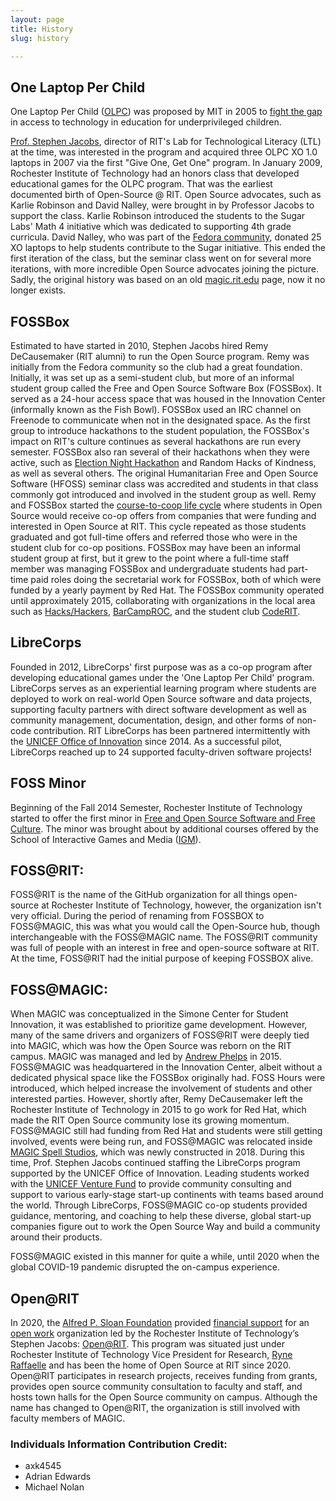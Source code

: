 ```yaml
---
layout: page
title: History
slug: history

---
```


## One Laptop Per Child

One Laptop Per Child ([OLPC](https://laptop.org/)) was proposed by MIT in 2005 to [fight the gap](https://laptop.org/aboutolpc/) in access to technology in education for underprivileged children.

[Prof. Stephen Jacobs](https://www.rit.edu/directory/sxjics-stephen-jacobs), director of RIT's Lab for Technological Literacy (LTL) at the time, was interested in the program and acquired three OLPC XO 1.0 laptops in 2007 via the first "Give One, Get One" program.
In January 2009, Rochester Institute of Technology had an honors class that developed educational games for the OLPC program. That was the earliest documented birth of Open-Source @ RIT. 
Open Source advocates, such as Karlie Robinson and David Nalley, were brought in by Professor Jacobs to support the class.
Karlie Robinson introduced the students to the Sugar Labs' Math 4 initiative which was dedicated to supporting 4th grade curricula. 
David Nalley, who was part of the [Fedora community](https://fedoraproject.org), donated 25 XO laptops to help students contribute to the Sugar initiative.
This ended the first iteration of the class, but the seminar class went on for several more iterations, with more incredible Open Source advocates joining the picture.
Sadly, the original history was based on an old [magic.rit.edu](https://web.archive.org/web/20150427134219/http://magic.rit.edu/foss/history.html) page, now it no longer exists.



## FOSSBox

Estimated to have started in 2010, Stephen Jacobs hired Remy DeCausemaker (RIT alumni) to run the Open Source program.
Remy was initially from the Fedora community so the club had a great foundation.
Initially, it was set up as a semi-student club, but more of an informal student group called the Free and Open Source Software Box (FOSSBox).
It served as a 24-hour access space that was housed in the Innovation Center (informally known as the Fish Bowl).
FOSSBox used an IRC channel on Freenode to communicate when not in the designated space.
As the first group to introduce hackathons to the student population, the FOSSBox's impact on RIT's culture continues as several hackathons are run every semester.
FOSSBox also ran several of their hackathons when they were active, such as [Election Night Hackathon](https://fossrit.github.io/events/2019/11/05/election-night-hackathon/) and Random Hacks of Kindness, as well as several others.
The original Humanitarian Free and Open Source Software (HFOSS) seminar class was accredited and students in that class commonly got introduced and involved in the student group as well.
Remy and FOSSBox started the [course-to-coop life cycle](https://opensource.com/education/10/3/course-co-op-lifecycle-openinnovationrit) where students in Open Source would receive co-op offers from companies that were funding and interested in Open Source at RIT.
This cycle repeated as those students graduated and got full-time offers and referred those who were in the student club for co-op positions.
FOSSBox may have been an informal student group at first, but it grew to the point where a full-time staff member was managing FOSSBox and undergraduate students had part-time paid roles doing the secretarial work for FOSSBox, both of which were funded by a yearly payment by Red Hat.
The FOSSBox community operated until approximately 2015, collaborating with organizations in the local area such as [Hacks/Hackers](https://www.hackshackers.com/), [BarCampROC](https://rocwiki.org/BarCamp_Rochester), and the student club [CodeRIT](https://github.com/codeRIT).



## LibreCorps

Founded in 2012, LibreCorps' first purpose was as a co-op program after developing educational games under the 'One Laptop Per Child' program.
LibreCorps serves as an experiential learning program where students are deployed to work on real-world Open Source software and data projects, supporting faculty partners with direct software development as well as community management, documentation, design, and other forms of non-code contribution.
RIT LibreCorps has been partnered intermittently with the [UNICEF Office of Innovation](https://www.unicef.org/innovation/) since 2014.
As a successful pilot, LibreCorps reached up to 24 supported faculty-driven software projects!



## FOSS Minor

Beginning of the Fall 2014 Semester, Rochester Institute of Technology started to offer the first minor in [Free and Open Source Software and Free Culture](https://www.rit.edu/study/free-and-open-source-software-and-free-culture-minor).
The minor was brought about by additional courses offered by the School of Interactive Games and Media ([IGM](https://www.rit.edu/computing/school-interactive-games-and-media)).



## FOSS@RIT:

FOSS@RIT is the name of the GitHub organization for all things open-source at Rochester Institute of Technology, however, the organization isn't very official. 
During the period of renaming from FOSSBOX to FOSS@MAGIC, this was what you would call the Open-Source hub, though interchangeable with the FOSS@MAGIC name.
The FOSS@RIT community was full of people with an interest in free and open-source software at RIT. At the time, FOSS@RIT had the initial purpose of keeping FOSSBOX alive.



## FOSS@MAGIC:

When MAGIC was conceptualized in the Simone Center for Student Innovation, it was established to prioritize game development.
However, many of the same drivers and organizers of FOSS@RIT were deeply tied into MAGIC, which was how the Open Source was reborn on the RIT campus.
MAGIC was managed and led by [Andrew Phelps](https://professorandrewphelps.net/) in 2015.
FOSS@MAGIC was headquartered in the Innovation Center, albeit without a dedicated physical space like the FOSSBox originally had.
FOSS Hours were introduced, which helped increase the involvement of students and other interested parties.
However, shortly after, Remy DeCausemaker left the Rochester Institute of Technology in 2015 to go work for Red Hat, which made the RIT Open Source community lose its growing momentum.
FOSS@MAGIC still had funding from Red Hat and students were still getting involved, events were being run, and FOSS@MAGIC was relocated inside [MAGIC Spell Studios](https://www.rit.edu/magic/magic-spell-studios), which was newly constructed in 2018.
During this time, Prof. Stephen Jacobs continued staffing the LibreCorps program supported by the UNICEF Office of Innovation.
Leading students worked with the [UNICEF Venture Fund](https://www.unicefventurefund.org/) to provide community consulting and support to various early-stage start-up continents with teams based around the world.
Through LibreCorps, FOSS@MAGIC co-op students provided guidance, mentoring, and coaching to help these diverse, global start-up companies figure out to work the Open Source Way and build a community around their products.

FOSS@MAGIC existed in this manner for quite a while, until 2020 when the global COVID-19 pandemic disrupted the on-campus experience.



## Open@RIT

In 2020, the [Alfred P. Sloan Foundation](https://sloan.org/) provided [financial support](https://sloan.org/grant-detail/10076) for an [open work](https://openworkdefinition.com/) organization led by the Rochester Institute of Technology’s Stephen Jacobs: [Open@RIT](https://openr.it/about/). 
This program was situated just under Rochester Institute of Technology Vice President for Research, [Ryne Raffaelle](https://www.rit.edu/directory/rprsps-ryne-raffaelle) and has been the home of Open Source at RIT since 2020.
Open@RIT participates in research projects, receives funding from grants, provides open source community consultation to faculty and staff, and hosts town halls for the Open Source community on campus.
Although the name has changed to Open@RIT, the organization is still involved with faculty members of MAGIC.



### Individuals Information Contribution Credit:

* axk4545
* Adrian Edwards
* Michael Nolan